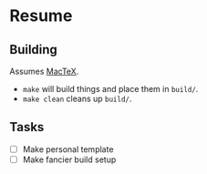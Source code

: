 # Resume

## Building
Assumes [MacTeX](http://www.tug.org/mactex/).
- `make` will build things and place them in `build/`.
- `make clean` cleans up `build/`.

## Tasks
- [ ] Make personal template
- [ ] Make fancier build setup
